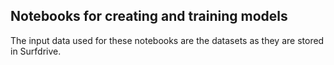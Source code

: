 ## Notebooks for creating and training models

The input data used for these notebooks are the datasets as they are stored in Surfdrive.

